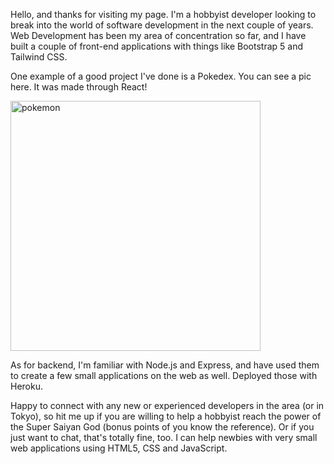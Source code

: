   Hello, and thanks for visiting my page. I'm a hobbyist developer looking to break into the world of software development in the next couple of years. Web Development has been my area of concentration so far, and I have built a couple of front-end applications with things like Bootstrap 5 and Tailwind CSS. 
  
  One example of a good project I've done is a Pokedex. You can see a pic here. It was made through React!
  
  
  <img width="400" height="400" alt="pokemon" src="https://user-images.githubusercontent.com/64384242/166128196-dc61d44b-2f28-4d13-a6f3-e262e06d3394.png">

  
  As for backend, I'm familiar with Node.js and Express, and have used them to create a few small applications on the web as well. Deployed those with Heroku.
  
  Happy to connect with any new or experienced developers in the area (or in Tokyo), so hit me up if you are willing to help a hobbyist reach the power of the Super Saiyan God (bonus points of you know the reference). Or if you just want to chat, that's totally fine, too. I can help newbies with very small web applications using HTML5, CSS and JavaScript.
